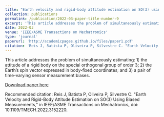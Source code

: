 ```yaml
---
title: "Earth velocity and rigid-body attitude estimation on SO(3) using biased measurements"
collection: publications
permalink: /publication/2022-03-paper-title-number-9
excerpt: 'This article addresses the problem of simultaneously estimating: 1) the attitude of a rigid body on the special orthogonal group of order 3; 2) the Earth’s spin vector expressed in body-fixed coordinates; and 3) a pair of time-varying sensor measurement biases.'
date: 2022-03
venue: 'IEEE/ASME Transactions on Mechatronics'
type: 'journal'
paperurl: 'http://academicpages.github.io/files/paper1.pdf'
citation: 'Reis J, Batista P, Oliveira P, Silvestre C. "Earth Velocity and Rigid-Body Attitude Estimation on SO(3) Using Biased Measurements," in IEEE/ASME Transactions on Mechatronics, doi: 10.1109/TMECH.2022.3152220.'
---
```

This article addresses the problem of simultaneously estimating: 1) the attitude of a rigid body on the special orthogonal group of order 3; 2) the Earth’s spin vector expressed in body-fixed coordinates; and 3) a pair of time-varying sensor measurement biases.

[Download paper here](http://academicpages.github.io/files/paper1.pdf)

Recommended citation: Reis J, Batista P, Oliveira P, Silvestre C. "Earth Velocity and Rigid-Body Attitude Estimation on SO(3) Using Biased Measurements," in IEEE/ASME Transactions on Mechatronics, doi: 10.1109/TMECH.2022.3152220.
